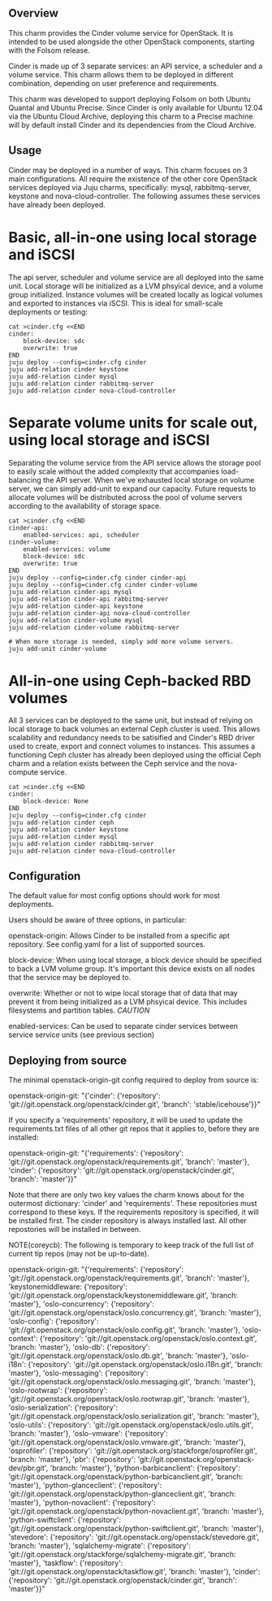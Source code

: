 Overview
--------

This charm provides the Cinder volume service for OpenStack.  It is intended to
be used alongside the other OpenStack components, starting with the Folsom
release.

Cinder is made up of 3 separate services: an API service, a scheduler and a
volume service.  This charm allows them to be deployed in different
combination, depending on user preference and requirements.

This charm was developed to support deploying Folsom on both
Ubuntu Quantal and Ubuntu Precise.  Since Cinder is only available for
Ubuntu 12.04 via the Ubuntu Cloud Archive, deploying this charm to a
Precise machine will by default install Cinder and its dependencies from
the Cloud Archive.

Usage
-----

Cinder may be deployed in a number of ways.  This charm focuses on 3 main
configurations.  All require the existence of the other core OpenStack
services deployed via Juju charms, specifically: mysql, rabbitmq-server,
keystone and nova-cloud-controller.  The following assumes these services
have already been deployed.

Basic, all-in-one using local storage and iSCSI
===============================================

The api server, scheduler and volume service are all deployed into the same
unit.  Local storage will be initialized as a LVM phsyical device, and a volume
group initialized.  Instance volumes will be created locally as logical volumes
and exported to instances via iSCSI.  This is ideal for small-scale deployments
or testing:

    cat >cinder.cfg <<END
    cinder:
        block-device: sdc
        overwrite: true
    END
    juju deploy --config=cinder.cfg cinder
    juju add-relation cinder keystone
    juju add-relation cinder mysql
    juju add-relation cinder rabbitmq-server
    juju add-relation cinder nova-cloud-controller

Separate volume units for scale out, using local storage and iSCSI
==================================================================

Separating the volume service from the API service allows the storage pool
to easily scale without the added complexity that accompanies load-balancing
the API server.  When we've exhausted local storage on volume server, we can
simply add-unit to expand our capacity.  Future requests to allocate volumes
will be distributed across the pool of volume servers according to the
availability of storage space.

    cat >cinder.cfg <<END
    cinder-api:
        enabled-services: api, scheduler
    cinder-volume:
        enabled-services: volume
        block-device: sdc
        overwrite: true
    END
    juju deploy --config=cinder.cfg cinder cinder-api
    juju deploy --config=cinder.cfg cinder cinder-volume
    juju add-relation cinder-api mysql
    juju add-relation cinder-api rabbitmq-server
    juju add-relation cinder-api keystone
    juju add-relation cinder-api nova-cloud-controller
    juju add-relation cinder-volume mysql
    juju add-relation cinder-volume rabbitmq-server

    # When more storage is needed, simply add more volume servers.
    juju add-unit cinder-volume

All-in-one using Ceph-backed RBD volumes
========================================

All 3 services can be deployed to the same unit, but instead of relying
on local storage to back volumes an external Ceph cluster is used.  This
allows scalability and redundancy needs to be satisified and Cinder's RBD
driver used to create, export and connect volumes to instances.  This assumes
a functioning Ceph cluster has already been deployed using the official Ceph
charm and a relation exists between the Ceph service and the nova-compute
service.

    cat >cinder.cfg <<END
    cinder:
        block-device: None
    END
    juju deploy --config=cinder.cfg cinder
    juju add-relation cinder ceph
    juju add-relation cinder keystone
    juju add-relation cinder mysql
    juju add-relation cinder rabbitmq-server
    juju add-relation cinder nova-cloud-controller


Configuration
-------------

The default value for most config options should work for most deployments.

Users should be aware of three options, in particular:

openstack-origin:  Allows Cinder to be installed from a specific apt repository.
                   See config.yaml for a list of supported sources.

block-device:  When using local storage, a block device should be specified to
               back a LVM volume group.  It's important this device exists on
               all nodes that the service may be deployed to.

overwrite:  Whether or not to wipe local storage that of data that may prevent
            it from being initialized as a LVM phsyical device.  This includes
            filesystems and partition tables.  *CAUTION*

enabled-services:  Can be used to separate cinder services between service
                   service units (see previous section)

Deploying from source
---------------------

The minimal openstack-origin-git config required to deploy from source is:

  openstack-origin-git:
      "{'cinder':
           {'repository': 'git://git.openstack.org/openstack/cinder.git',
            'branch': 'stable/icehouse'}}"

If you specify a 'requirements' repository, it will be used to update the
requirements.txt files of all other git repos that it applies to, before
they are installed:

  openstack-origin-git:
      "{'requirements':
           {'repository': 'git://git.openstack.org/openstack/requirements.git',
            'branch': 'master'},
        'cinder':
           {'repository': 'git://git.openstack.org/openstack/cinder.git',
            'branch': 'master'}}"

Note that there are only two key values the charm knows about for the outermost
dictionary: 'cinder' and 'requirements'. These repositories must correspond to
these keys. If the requirements repository is specified, it will be installed
first. The cinder repository is always installed last.  All other repostories
will be installed in between.

NOTE(coreycb): The following is temporary to keep track of the full list of
current tip repos (may not be up-to-date).

  openstack-origin-git:
      "{'requirements':
           {'repository': 'git://git.openstack.org/openstack/requirements.git',
            'branch': 'master'},
        'keystonemiddleware:
           {'repository': 'git://git.openstack.org/openstack/keystonemiddleware.git',
            'branch: 'master'},
        'oslo-concurrency':
           {'repository': 'git://git.openstack.org/openstack/oslo.concurrency.git',
            'branch: 'master'},
        'oslo-config':
           {'repository': 'git://git.openstack.org/openstack/oslo.config.git',
            'branch: 'master'},
        'oslo-context':
           {'repository': 'git://git.openstack.org/openstack/oslo.context.git',
            'branch: 'master'},
        'oslo-db':
           {'repository': 'git://git.openstack.org/openstack/oslo.db.git',
            'branch: 'master'},
        'oslo-i18n':
           {'repository': 'git://git.openstack.org/openstack/oslo.i18n.git',
            'branch: 'master'},
        'oslo-messaging':
           {'repository': 'git://git.openstack.org/openstack/oslo.messaging.git',
            'branch: 'master'},
        'oslo-rootwrap':
           {'repository': 'git://git.openstack.org/openstack/oslo.rootwrap.git',
            'branch: 'master'},
        'oslo-serialization':
           {'repository': 'git://git.openstack.org/openstack/oslo.serialization.git',
            'branch: 'master'},
        'oslo-utils':
           {'repository': 'git://git.openstack.org/openstack/oslo.utils.git',
            'branch: 'master'},
        'oslo-vmware':
           {'repository': 'git://git.openstack.org/openstack/oslo.vmware.git',
            'branch: 'master'},
        'osprofiler':
           {'repository': 'git://git.openstack.org/stackforge/osprofiler.git',
            'branch: 'master'},
        'pbr':
           {'repository': 'git://git.openstack.org/openstack-dev/pbr.git',
            'branch: 'master'},
        'python-barbicanclient':
           {'repository': 'git://git.openstack.org/openstack/python-barbicanclient.git',
            'branch: 'master'},
        'python-glanceclient':
           {'repository': 'git://git.openstack.org/openstack/python-glanceclient.git',
            'branch: 'master'},
        'python-novaclient':
           {'repository': 'git://git.openstack.org/openstack/python-novaclient.git',
            'branch: 'master'},
        'python-swiftclient':
           {'repository': 'git://git.openstack.org/openstack/python-swiftclient.git',
            'branch: 'master'},
        'stevedore':
           {'repository': 'git://git.openstack.org/openstack/stevedore.git',
            'branch: 'master'},
        'sqlalchemy-migrate':
           {'repository': 'git://git.openstack.org/stackforge/sqlalchemy-migrate.git',
            'branch: 'master'},
        'taskflow':
           {'repository': 'git://git.openstack.org/openstack/taskflow.git',
            'branch: 'master'},
        'cinder':
           {'repository': 'git://git.openstack.org/openstack/cinder.git',
            'branch': 'master'}}"

